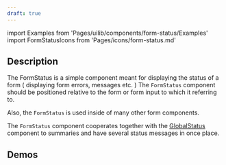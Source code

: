 ```yaml
---
draft: true
---
```


import Examples from 'Pages/uilib/components/form-status/Examples'
import FormStatusIcons from 'Pages/icons/form-status.md'

## Description

The FormStatus is a simple component meant for displaying the status of a form ( displaying form errors, messages etc. )
The `FormStatus` component should be positioned relative to the form or form input to which it referring to.

Also, the `FormStatus` is used inside of many other form components.

The `FormStatus` component cooperates together with the [GlobalStatus](/uilib/components/global-status) component to summaries and have several status messages in once place.

<FormStatusIcons />

## Demos

<Examples />
